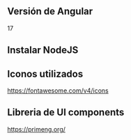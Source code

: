 ## Versión de Angular

17

## Instalar NodeJS



## Iconos utilizados

https://fontawesome.com/v4/icons

## Libreria de UI components

https://primeng.org/
